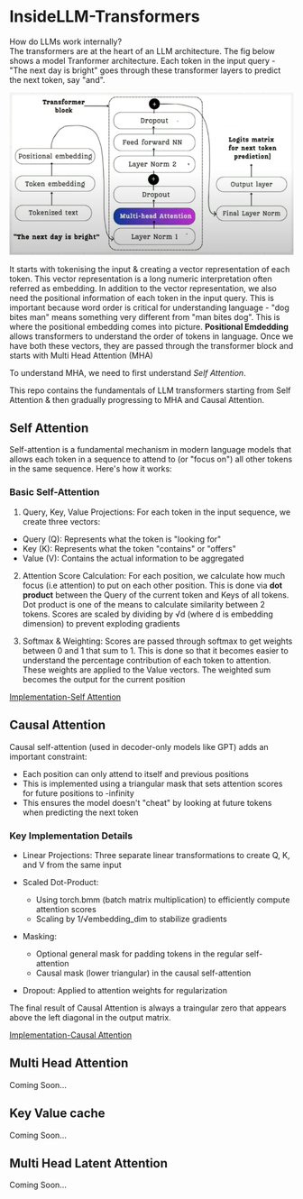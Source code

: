 # InsideLLM-Transformers
How do LLMs work internally? <br>
The transformers are at the heart of an LLM architecture. The fig below shows a model Tranformer architecture.
Each token in the input query - "The next day is bright" goes through these transformer layers to predict the next token, say "and".

![Alt Text](img/TransformerArchitecture.png)

It starts with tokenising the input & creating a vector representation of each token. This vector representation is a long numeric interpretation often referred as embedding. In addition to the vector representation, we also need the positional information of each token in the input query. This is important because word order is critical for understanding language - "dog bites man" means something very different from "man bites dog". This is where the positional embedding comes into picture. **Positional Emdedding** allows transformers to understand the order of tokens in language. Once we have both these vectors, they are passed through the transformer block and starts with Multi Head Attention (MHA)

To understand MHA, we need to first understand *Self Attention*.

This repo contains the fundamentals of LLM transformers starting from Self Attention & then gradually progressing to MHA and Causal Attention.

## Self Attention
Self-attention is a fundamental mechanism in modern language models that allows each token in a sequence to attend to (or "focus on") all other tokens in the same sequence. Here's how it works:

### Basic Self-Attention
1) Query, Key, Value Projections:
For each token in the input sequence, we create three vectors:

* Query (Q): Represents what the token is "looking for"
* Key (K): Represents what the token "contains" or "offers"
* Value (V): Contains the actual information to be aggregated <br>

2) Attention Score Calculation:
For each position, we calculate how much focus (i.e attention) to put on each other position.
This is done via **dot product** between the Query of the current token and Keys of all tokens. Dot product is one of the means to calculate similarity between 2 tokens. Scores are scaled by dividing by √d (where d is embedding dimension) to prevent exploding gradients

3) Softmax & Weighting:
Scores are passed through softmax to get weights between 0 and 1 that sum to 1. This is done so that it becomes easier to understand the percentage contribution of each token to attention. These weights are applied to the Value vectors. The weighted sum becomes the output for the current position

[Implementation-Self Attention](SelfAttention.ipynb)

## Causal Attention
Causal self-attention (used in decoder-only models like GPT) adds an important constraint:
* Each position can only attend to itself and previous positions
* This is implemented using a triangular mask that sets attention scores for future positions to -infinity
* This ensures the model doesn't "cheat" by looking at future tokens when predicting the next token

### Key Implementation Details
* Linear Projections: Three separate linear transformations to create Q, K, and V from the same input
  
* Scaled Dot-Product:
  * Using torch.bmm (batch matrix multiplication) to efficiently compute attention scores
  * Scaling by 1/√embedding_dim to stabilize gradients
    
* Masking:
    * Optional general mask for padding tokens in the regular self-attention
    * Causal mask (lower triangular) in the causal self-attention

* Dropout:
Applied to attention weights for regularization

The final result of Causal Attention is always a traingular zero that appears above the left diagonal in the output matrix.

[Implementation-Causal Attention](CausalAttention.ipynb)

## Multi Head Attention
Coming Soon...

## Key Value cache
Coming Soon...

## Multi Head Latent Attention
Coming Soon...
